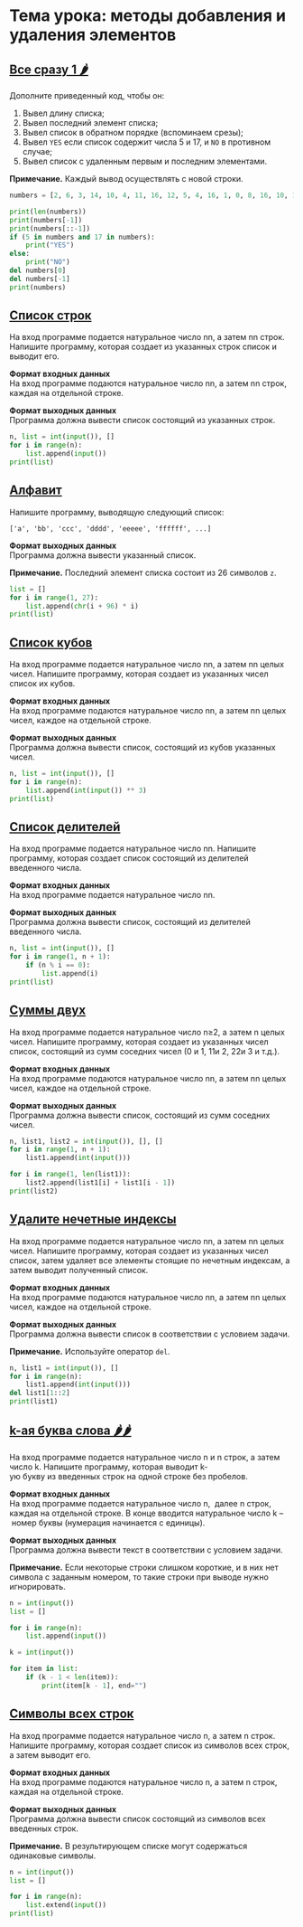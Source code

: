 # Тема урока: методы добавления и удаления элементов
## [Все сразу 1 🌶️](https://stepik.org/lesson/327207/step/6?unit=310501)

Дополните приведенный код, чтобы он:

1.  Вывел длину списка;
2.  Вывел последний элемент списка;
3.  Вывел список в обратном порядке (вспоминаем срезы);
4.  Вывел `YES` если список содержит числа 5 и 17, и `NO` в противном случае;
5.  Вывел список с удаленным первым и последним элементами.

**Примечание.** Каждый вывод осуществлять с новой строки.

```python
numbers = [2, 6, 3, 14, 10, 4, 11, 16, 12, 5, 4, 16, 1, 0, 8, 16, 10, 10, 8, 5, 1, 11, 10, 10, 12, 0, 0, 6, 14, 8, 2, 12, 14, 5, 6, 12, 1, 2, 10, 14, 9, 1, 15, 1, 2, 14, 16, 6, 7, 5]

print(len(numbers))
print(numbers[-1])
print(numbers[::-1])
if (5 in numbers and 17 in numbers):
    print("YES")
else:
    print("NO")
del numbers[0]
del numbers[-1]
print(numbers)
```

## [Список строк](https://stepik.org/lesson/327207/step/7?unit=310501)

На вход программе подается натуральное число nn, а затем nn строк. Напишите программу, которая создает из указанных строк список и выводит его.

**Формат входных данных**  
На вход программе подаются натуральное число nn, а затем nn строк, каждая на отдельной строке.

**Формат выходных данных**  
Программа должна вывести список состоящий из указанных строк.

```python
n, list = int(input()), []
for i in range(n):
    list.append(input())
print(list)
```

## [Алфавит](https://stepik.org/lesson/327207/step/8?unit=310501)

Напишите программу, выводящую следующий список:

```no-highlight
['a', 'bb', 'ccc', 'dddd', 'eeeee', 'ffffff', ...]
```

**Формат выходных данных**  
Программа должна вывести указанный список.

**Примечание.** Последний элемент списка состоит из 26 символов `z`.

```python
list = []
for i in range(1, 27):
    list.append(chr(i + 96) * i)
print(list)
```

## [Список кубов](https://stepik.org/lesson/327207/step/9?unit=310501)

На вход программе подается натуральное число nn, а затем nn целых чисел. Напишите программу, которая создает из указанных чисел список их кубов.

**Формат входных данных**  
На вход программе подаются натуральное число nn, а затем nn целых чисел, каждое на отдельной строке.

**Формат выходных данных**  
Программа должна вывести список, состоящий из кубов указанных чисел.

```python
n, list = int(input()), []
for i in range(n):
    list.append(int(input()) ** 3)
print(list)
```

## [Список делителей](https://stepik.org/lesson/327207/step/10?unit=310501)

На вход программе подается натуральное число nn. Напишите программу, которая создает список состоящий из делителей введенного числа.

**Формат входных данных**  
На вход программе подается натуральное число nn.

**Формат выходных данных**  
Программа должна вывести список, состоящий из делителей введенного числа.

```python
n, list = int(input()), []
for i in range(1, n + 1):
    if (n % i == 0):
        list.append(i)
print(list)
```

## [Суммы двух](https://stepik.org/lesson/327207/step/11?unit=310501)

На вход программе подается натуральное число n≥2, а затем n целых чисел. Напишите программу, которая создает из указанных чисел список, состоящий из сумм соседних чисел (0 и 1, 11и 2, 22и 3 и т.д.).

**Формат входных данных**  
На вход программе подаются натуральное число nn, а затем nn целых чисел, каждое на отдельной строке.

**Формат выходных данных**  
Программа должна вывести список, состоящий из сумм соседних чисел.

```python
n, list1, list2 = int(input()), [], []
for i in range(1, n + 1):
    list1.append(int(input()))

for i in range(1, len(list1)):
    list2.append(list1[i] + list1[i - 1])
print(list2)
```

## [Удалите нечетные индексы](https://stepik.org/lesson/327207/step/12?unit=310501)

На вход программе подается натуральное число nn, а затем nn целых чисел. Напишите программу, которая создает из указанных чисел список, затем удаляет все элементы стоящие по нечетным индексам, а затем выводит полученный список.

**Формат входных данных**  
На вход программе подаются натуральное число nn, а затем nn целых чисел, каждое на отдельной строке.

**Формат выходных данных**  
Программа должна вывести список в соответствии с условием задачи.

**Примечание.** Используйте оператор `del`.

```python
n, list1 = int(input()), []
for i in range(n):
    list1.append(int(input()))
del list1[1::2]
print(list1)
```

## [k-ая буква слова 🌶️🌶️](https://stepik.org/lesson/327207/step/13?unit=310501)

На вход программе подается натуральное число n и n строк, а затем число k. Напишите программу, которая выводит k-ую букву из введенных строк на одной строке без пробелов.

**Формат входных данных**  
На вход программе подается натуральное число n,  далее n строк, каждая на отдельной строке. В конце вводится натуральное число k – номер буквы (нумерация начинается с единицы).

**Формат выходных данных**  
Программа должна вывести текст в соответствии с условием задачи.

**Примечание.** Если некоторые строки слишком короткие, и в них нет символа с заданным номером, то такие строки при выводе нужно игнорировать.

```python
n = int(input())
list = []

for i in range(n):
    list.append(input())

k = int(input())

for item in list:
    if (k - 1 < len(item)):
        print(item[k - 1], end="")
```

## [Символы всех строк](https://stepik.org/lesson/327207/step/14?unit=310501)

На вход программе подается натуральное число n, а затем n строк. Напишите программу, которая создает список из символов всех строк, а затем выводит его.

**Формат входных данных**  
На вход программе подаются натуральное число n, а затем n строк, каждая на отдельной строке.

**Формат выходных данных**  
Программа должна вывести список состоящий из символов всех введенных строк.

**Примечание.** В результирующем списке могут содержаться одинаковые символы.

```python
n = int(input())
list = []

for i in range(n):
    list.extend(input())
print(list)
```

